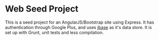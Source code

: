 # Web Seed Project

This is a seed project for an AngularJS/Bootstrap site using Express. It has authentication through Google Plus, and
uses [jbase][] as it's data store. It is set up with Grunt, unit tests and less compilation.

[jbase]: https://github.com/Morgul/jbase